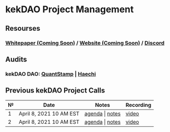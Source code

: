 # **kekDAO Project Management**

## **Resourses**
### [Whitepaper (Coming Soon)]() / [Website (Coming Soon)](https://universe.xyz/) / [Discord](https://discord.gg/nfu)

## **Audits**
### kekDAO DAO: [QuantStamp](https://github.com/kekDAO/kekDAO-PM/blob/master/audits/Quantstamp-DAO.pdf) | [Haechi](https://github.com/kekDAO/kekDAO-PM/blob/master/audits/HAECHI-DAO.pdf)

## Previous kekDAO Project Calls

 №  | Date                             | Notes          | Recording            |
--- | -------------------------------- | -------------- | -------------------- |
 1  | April 8, 2021 10 AM EST       | [agenda](https://github.com/kekDAO/kekDAO-PM/issues/1) \| [notes]()     | [video](https://www.youtube.com/watch?v=3K4-cWBGl7Y) |
 2  | April 8, 2021 10 AM EST       | [agenda]() \| [notes]()     | [video]() |
